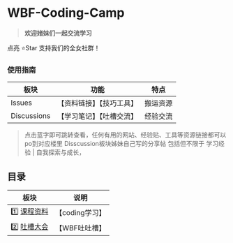 # WBF-Coding-Camp

> **欢迎媎妹们一起交流学习**

点亮 ⭐Star 支持我们的全女社群！

### 使用指南
| 板块 | 功能 | 特点 |
| --- | --- | --- |
| Issues | 【资料链接】【技巧工具】| 搬运资源 |
| Discussions | 【学习笔记】【吐槽交流】 | 经验交流|

> 点击蓝字即可跳转查看，任何有用的网站、经验贴、工具等资源链接都可以po到对应楼里
> Disscussion板块姊妹自己写的分享帖 包括但不限于 学习经验 | 自我探索与成长，


## 目录

| 板块 | 说明 |
| --- | --- |
|1️⃣ [课程资料](https://github.com/womenbuidl/WBF-Coding-Camp-02/issues/1) | 【coding学习】|
|2️⃣ [吐槽大会](https://github.com/womenbuidl/WBF-Coding-Camp-02/discussions/2) | 【WBF吐吐槽】|
